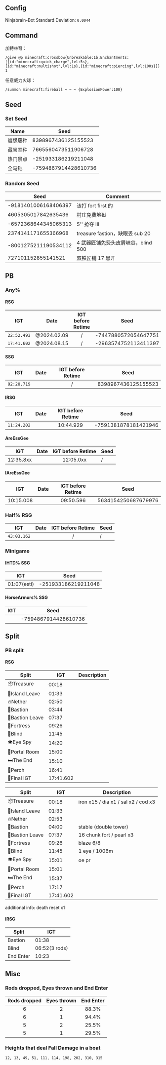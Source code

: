## Config

Ninjabrain-Bot Standard Deviation: `0.0044`

## Command

加特林弩：

```text
/give @p minecraft:crossbow{Unbreakable:1b,Enchantments:[{id:"minecraft:quick_charge",lvl:5s},{id:"minecraft:multishot",lvl:1s},{id:"minecraft:piercing",lvl:100s}]} 1
```

任意威力火球：

```text
/summon minecraft:fireball ~ ~ ~ {ExplosionPower:100}
```

## Seed

### Set Seed

| Name | Seed                 |
| ---- | -------------------- |
| 缠怨藤种 | 8398967436125155523  |
| 藏宝室种 | 7665560473511906728  |
| 热门景点 | -251933186219211048  |
| 全马铠  | -7594867914428610736 |

### Random Seed

| Seed                 | Comment                     |
| -------------------- | --------------------------- |
| -9181401006168406397 | 该打 fort first 的             |
| 4605305017842635436  | 村庄免费地狱                      |
| -6572368644345065313 | 5'' 抢夺 Ⅲ                    |
| 2374141171655366968  | treasure fastion，缺眼丢 sub 20 |
| -8001275211190534112 | 4 武器匠铺免费头皮屑峡谷，blind 500     |
| 727101152855141521   | 双铁匠铺 17 黑开                  |

## PB

### Any%

#### RSG

|     IGT     |    Date     | IGT before Retime | Seed                 |
| :---------: | :---------: | :---------------: | -------------------- |
| `22:52.493` | @2024.02.09 |         /         | -7447880572054647751 |
| `17:41.602` | @2024.08.15 |         /         | -2963574752113411397 |

#### SSG

|     IGT     | Date | IGT before Retime | Seed                |
| :---------: | :--: | :---------------: | ------------------- |
| `02:20.719` |      |         /         | 8398967436125155523 |

#### IRSG

|     IGT     | Date | IGT before Retime | Seed                 |
| :---------: | :--: | :---------------: | -------------------- |
| `11:24.202` |      |     10:44.929     | -7591381878181421946 |

#### AreEssGee

|    IGT    | Date | IGT before Retime | Seed |
| :-------: | :--: | :---------------: | ---- |
| 12:35.8xx |      |     12:05.0xx     | /    |

#### IAreEssGee

|    IGT    | Date | IGT before Retime | Seed                |
| :-------: | :--: | :---------------: | ------------------- |
| 10:15.008 |      |     09:50.596     | 5634154250687679976 |

### Half% RSG

|     IGT     | Date | IGT before Retime | Seed |
| :---------: | :--: | :---------------: | ---- |
| `43:03.162` |      |         /         | /    |

### Minigame

#### IHTD% SSG

|     IGT     | Seed                 |
| :---------: | -------------------- |
| 01:07(esti) | -251933186219211048  |

#### HorseArmors% SSG

| IGT | Seed                 |
| --- | -------------------- |
|     | -7594867914428610736 |

## Split

### PB split

#### RSG

| **Split**        | **IGT**   | **Description** |
| ---------------- | --------- | --------------- |
| 📦Treasure       | 00:18     |                 |
| 🚣Island Leave   | 01:33     |                 |
| 🔥Nether         | 02:50     |                 |
| 🐽Bastion        | 03:44     |                 |
| 🏃‍Bastion Leave | 07:37     |                 |
| 🧱Fortress       | 09:26     |                 |
| 👀Blind          | 11:45     |                 |
| 👁️Eye Spy       | 14:20     |                 |
| 🧿Portal Room    | 15:00     |                 |
| 🛏️The End       | 15:10     |                 |
| 🪽Perch          | 16:41     |                 |
| 📜Final IGT      | 17:41.602 |                 |

| Split            | IGT       | Description                         |
| ---------------- | --------- | ----------------------------------- |
| 📦Treasure       | 00:18     | iron x15 / dia x1 / sal x2 / cod x3 |
| 🚣Island Leave   | 01:33     |                                     |
| 🔥Nether         | 02:53     |                                     |
| 🐽Bastion        | 04:00     | stable (double tower)               |
| 🏃‍Bastion Leave | 07:37     | 16 chunk fort / pearl x3            |
| 🧱Fortress       | 09:26     | blaze 6/8                           |
| 👀Blind          | 11:45     | 1 eye / 1006m                       |
| 👁️Eye Spy       | 15:01     | oe pr                               |
| 🧿Portal Room    | 15:01     |                                     |
| 🛏️The End       | 15:37     |                                     |
| 🪽Perch          | 17:17     |                                     |
| 📜Final IGT      | 17:41.602 |                                     |

additional info: death reset x1

#### IRSG

| Split     | IGT           |
| --------- | ------------- |
| Bastion   | 01:38         |
| Blind     | 06:52(3 rods) |
| End Enter | 10:23         |

## Misc

### Rods dropped, Eyes thrown and End Enter

| Rods dropped | Eyes thrown | End Enter |
| :----------: | :---------: | :-------: |
|      6       |      2      |   88.3%   |
|      6       |      1      |   94.4%   |
|      5       |      2      |   25.5%   |
|      5       |      1      |   29.5%   |

### Heights that deal Fall Damage in a boat

```text
12, 13, 49, 51, 111, 114, 198, 202, 310, 315
```